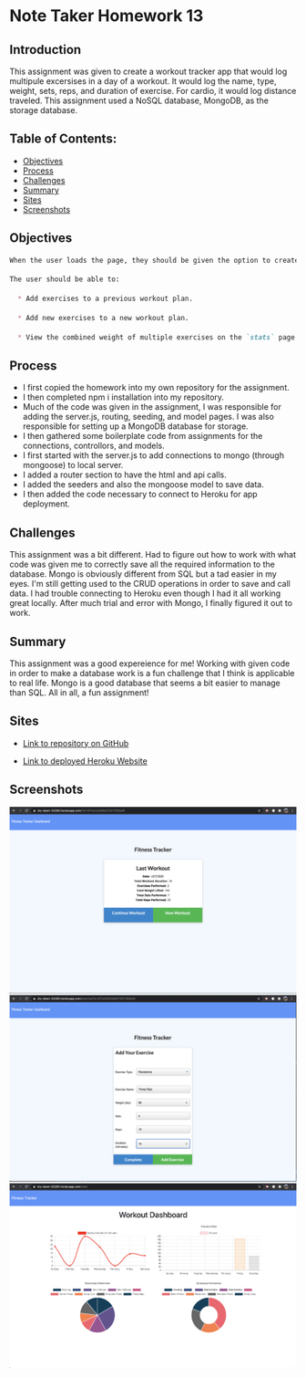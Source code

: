 # Note Taker Homework 13   

## Introduction  

This assignment was given to create a workout tracker app that would log multipule excersises in a day of a workout. It would log the name, type, weight, sets, reps, and duration of exercise. For cardio, it would log distance traveled. This assignment used a NoSQL database, MongoDB, as the storage database.

## Table of Contents:  
* [Objectives](#Objectives)
* [Process](#Process)
* [Challenges](#Challenges)
* [Summary](#Summary)
* [Sites](#Sites)
* [Screenshots](#Screenshots)

## Objectives  

```md
When the user loads the page, they should be given the option to create a new workout or continue with their last workout.

The user should be able to:

  * Add exercises to a previous workout plan.

  * Add new exercises to a new workout plan.

  * View the combined weight of multiple exercises on the `stats` page.
```

## Process  

* I first copied the homework into my own repository for the assignment.  
* I then completed npm i installation into my repository.  
* Much of the code was given in the assignment, I was responsible for adding the server.js, routing, seeding, and model pages. I was also responsible for setting up a MongoDB database for storage.  
* I then gathered some boilerplate code from assignments for the connections, controllors, and models.  
* I first started with the server.js to add connections to mongo (through mongoose) to local server.  
* I added a router section to have the html and api calls.  
* I added the seeders and also the mongoose model to save data.  
* I then added the code necessary to connect to Heroku for app deployment.  

## Challenges  

This assignment was a bit different. Had to figure out how to work with what code was given me to correctly save all the required information to the database. Mongo is obviously different from SQL but a tad easier in my eyes. I'm still getting used to the CRUD operations in order to save and call data. I had trouble connecting to Heroku even though I had it all working great locally. After much trial and error with Mongo, I finally figured it out to work. 

## Summary  

This assignment was a good expereience for me! Working with given code in order to make a database work is a fun challenge that I think is applicable to real life. Mongo is a good database that seems a bit easier to manage than SQL. All in all, a fun assignment!  

## Sites  

* [Link to repository on GitHub](https://github.com/j-midgley13/workout-tracker-hw17)  

* [Link to deployed Heroku Website](https://dry-dawn-32285.herokuapp.com/)  

## Screenshots  

![screenshot](./public/assets/img/homeScreen.png)  
![screenshot](./public/assets/img/addExercise.png)  
![screenshot](./public/assets/img/exerciseStats.png)  